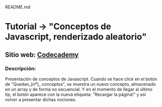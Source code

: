 README.md

# Tutorial -> "Conceptos de Javascript, renderizado aleatorio"
## Sitio web: [Codecademy](https://www.codecademy.com)
### Descripción:
Presentación de conceptos de Javascript. Cuando se hace click en el botón de "Quedan_[nº]_ conceptos", se muestra un nuevo concepto, almacenado en un array y de forma no secuencial. Y en el momento de llegar al último tip, el botón aparece con la nueva etiqueta: "Recargar la página!" y así volver a presentar dichas nociones.
